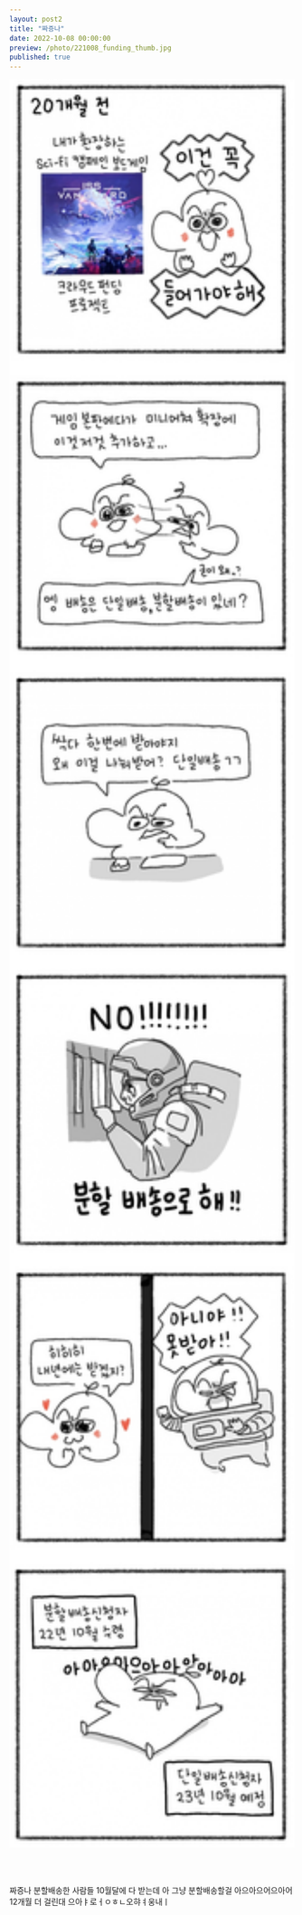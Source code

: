 ```yaml
---
layout: post2
title: "짜증나"
date: 2022-10-08 00:00:00
preview: /photo/221008_funding_thumb.jpg
published: true
---
```


<img src="/photo/221008_funding.jpg" width="1000">

<br/><br/>

짜증나 분할배송한 사람들 10월달에 다 받는데
아 그냥 분할배송할걸
아으아으어으아어
12개월 더 걸린대 으아ㅑ로ㅓㅇㅎㄴ오햐ㅕ웅내ㅣ
